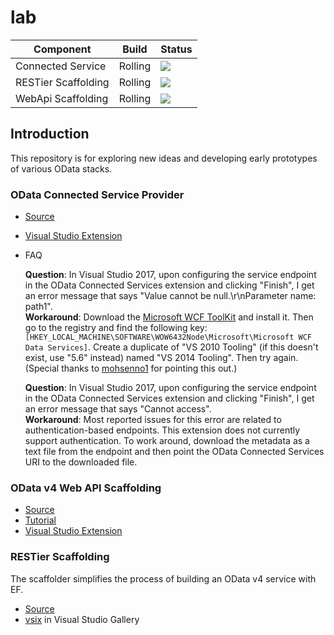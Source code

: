 lab
 ============= 
 Component | Build  | Status 
--------|--------- |---------
Connected Service|Rolling | <img src="https://identitydivision.visualstudio.com/_apis/public/build/definitions/2cfe7ec3-b94f-4ab9-85ab-2ebff928f3fd/338/badge"/> 
RESTier Scaffolding|Rolling | <img src="https://identitydivision.visualstudio.com/_apis/public/build/definitions/2cfe7ec3-b94f-4ab9-85ab-2ebff928f3fd/274/badge"/>
WebApi Scaffolding|Rolling | <img src="https://identitydivision.visualstudio.com/_apis/public/build/definitions/2cfe7ec3-b94f-4ab9-85ab-2ebff928f3fd/274/badge"/>

 ## Introduction 
This repository is for exploring new ideas and developing early prototypes of various OData stacks.

### OData Connected Service Provider

* [Source](https://github.com/OData/lab/tree/master/ODataConnectedService)
* [Visual Studio Extension](https://visualstudiogallery.msdn.microsoft.com/b343d0eb-6493-44c2-b558-13a0408d013f)
* FAQ

  **Question**: In Visual Studio 2017, upon configuring the service endpoint in the OData Connected Services extension and clicking "Finish", I get an error message that says "Value cannot be null.\r\nParameter name: path1".  
  **Workaround**: Download the [Microsoft WCF ToolKit](https://download.microsoft.com/download/1/C/A/1CAA41C7-88B9-42D6-9E11-3C655656DAB1/WcfDataServices.exe) and install it. Then go to the registry and find the following key: `[HKEY_LOCAL_MACHINE\SOFTWARE\WOW6432Node\Microsoft\Microsoft WCF Data Services]`. Create a duplicate of "VS 2010 Tooling" (if this doesn't exist, use "5.6" instead) named "VS 2014 Tooling". Then try again. (Special thanks to [mohsenno1](https://github.com/mohsenno1) for pointing this out.)
  
  **Question**: In Visual Studio 2017, upon configuring the service endpoint in the OData Connected Services extension and clicking "Finish", I get an error message that says "Cannot access".  
  **Workaround**: Most reported issues for this error are related to authentication-based endpoints. This extension does not currently support authentication. To work around, download the metadata as a text file from the endpoint and then point the OData Connected Services URI to the downloaded file.

### OData v4 Web API Scaffolding

* [Source](https://github.com/OData/lab/tree/master/WebAPIODataV4Scaffolding)
* [Tutorial](http://odata.github.io/WebApi/#11-01-OData-V4-Web-API-Scaffolding)
* [Visual Studio Extension](https://visualstudiogallery.msdn.microsoft.com/db6b8857-06cc-4f40-95dd-a379f0494f45)

### RESTier Scaffolding

  The scaffolder simplifies the process of building an OData v4 service with EF. 
* [Source](https://github.com/OData/lab/tree/master/RestierScaffolding)
* [vsix](https://visualstudiogallery.msdn.microsoft.com/6b18599d-34d5-4123-a586-cdf411728d23) in Visual Studio Gallery

